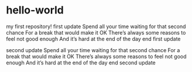 ﻿# hello-world
my first repository!
first update
Spend all your time waiting for that second chance
For a break that would make it OK
There’s always some reasons to feel not good enough
And it’s hard at the end of the day
end first update

second update
Spend all your time waiting for that second chance
For a break that would make it OK
There’s always some reasons to feel not good enough
And it’s hard at the end of the day
end second update